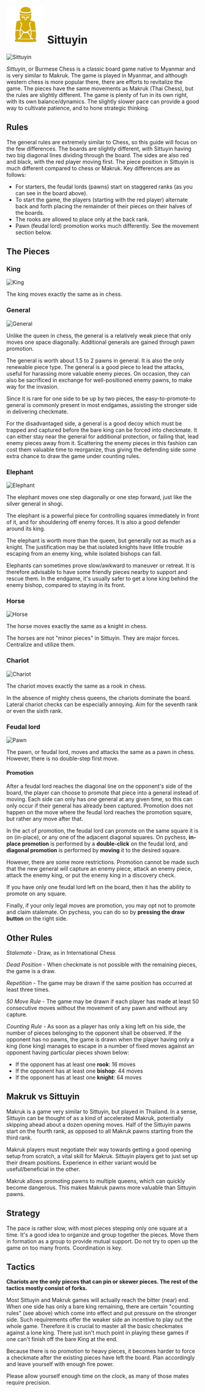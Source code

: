 # ![Sittuyin](https://github.com/gbtami/pychess-variants/blob/master/static/icons/sittuyin.svg) Sittuyin

![Sittuyin](https://github.com/gbtami/pychess-variants/blob/master/static/images/SittuyinGuide/Sittuyin.png?raw=true)

*Sittuyin*, or Burmese Chess is a classic board game native to Myanmar and is very similar to Makruk. The game is played in Myanmar, and although western chess is more popular there, there are efforts to revitalize the game. The pieces have the same movements as Makruk (Thai Chess), but the rules are slightly different. The game is plenty of fun in its own right, with its own balance/dynamics. The slightly slower pace can provide a good way to cultivate patience, and to hone strategic thinking.

## Rules

The general rules are extremely similar to Chess, so this guide will focus on the few differences. The boards are slightly different, with Sittuyin having two big diagonal lines dividing through the board. The sides are also red and black, with the red player moving first. The piece position in Sittuyin is much different compared to chess or Makruk. Key differences are as follows:

* For starters, the feudal lords (pawns) start on staggered ranks (as you can see in the board above). 
* To start the game, the players (starting with the red player) alternate back and forth placing the remainder of their pieces on their halves of the boards.
* The rooks are allowed to place only at the back rank.
* Pawn (feudal lord) promotion works much differently. See the movement section below. 

## The Pieces

### King

![King](https://github.com/gbtami/pychess-variants/blob/master/static/images/SittuyinGuide/King.png?raw=true) 

The king moves exactly the same as in chess.

### General

![General](https://github.com/gbtami/pychess-variants/blob/master/static/images/SittuyinGuide/General.png?raw=true)

Unlike the queen in chess, the general is a relatively weak piece that only moves one space diagonally. Additional generals are gained through pawn promotion.

The general is worth about 1.5 to 2 pawns in general. It is also the only renewable piece type. The general is a good piece to lead the attacks, useful for harassing more valuable enemy pieces. On occasion, they can also be sacrificed in exchange for well-positioned enemy pawns, to make way for the invasion.

Since it is rare for one side to be up by two pieces, the easy-to-promote-to general is commonly present in most endgames, assisting the stronger side in delivering checkmate.

For the disadvantaged side, a general is a good decoy which must be trapped and captured before the bare king can be forced into checkmate. It can either stay near the general for additional protection, or failing that, lead enemy pieces away from it. Scattering the enemy pieces in this fashion can cost them valuable time to reorganize, thus giving the defending side some extra chance to draw the game under counting rules.

### Elephant

![Elephant](https://github.com/gbtami/pychess-variants/blob/master/static/images/SittuyinGuide/Elephant.png?raw=true)

The elephant moves one step diagonally or one step forward, just like the silver general in shogi.

The elephant is a powerful piece for controlling squares immediately in front of it, and for shouldering off enemy forces. It is also a good defender around its king.

The elephant is worth more than the queen, but generally not as much as a knight. The justification may be that isolated knights have little trouble escaping from an enemy king, while isolated bishops can fall.

Elephants can sometimes prove slow/awkward to maneuver or retreat. It is therefore advisable to have some friendly pieces nearby to support and rescue them. In the endgame, it's usually safer to get a lone king behind the enemy bishop, compared to staying in its front.

### Horse

 ![Horse](https://github.com/gbtami/pychess-variants/blob/master/static/images/SittuyinGuide/Horse.png?raw=true)

The horse moves exactly the same as a knight in chess.

The horses are not "minor pieces" in Sittuyin. They are major forces. Centralize and utilize them.

### Chariot

 ![Chariot](https://github.com/gbtami/pychess-variants/blob/master/static/images/SittuyinGuide/Chariot.png?raw=true)

The chariot moves exactly the same as a rook in chess.

In the absence of mighty chess queens, the chariots dominate the board. Lateral chariot checks can be especially annoying. Aim for the seventh rank or even the sixth rank.

### Feudal lord

![Pawn](https://github.com/gbtami/pychess-variants/blob/master/static/images/SittuyinGuide/Pawn.png?raw=true)

The pawn, or feudal lord, moves and attacks the same as a pawn in chess. However, there is no double-step first move. 

#### Promotion
After a feudal lord reaches the diagonal line on the opponent's side of the board, the player can choose to promote that piece into a general instead of moving. Each side can only has *one* general at any given time, so this can only occur if their general has already been captured. Promotion does not happen on the move where the feudal lord reaches the promotion square, but rather any move after that.

In the act of promotion, the feudal lord can promote on the same square it is on (in-place), or any one of the adjacent diagonal squares. On pychess, **in-place promotion** is performed by a **double-click** on the feudal lord, and **diagonal promotion** is performed by **moving** it to the desired square.

However, there are some more restrictions. Promotion cannot be made such that the new general will capture an enemy piece, attack an enemy piece, attack the enemy king, or put the enemy king in a discovery check.

If you have only one feudal lord left on the board, then it has the ability to promote on any square.

Finally, if your only legal moves are promotion, you may opt not to promote and claim stalemate. On pychess, you can do so by **pressing the draw button** on the right side.

## Other Rules

*Stalemate* - Draw, as in International Chess

*Dead Position* - When checkmate is not possible with the remaining pieces, the game is a draw.

*Repetition* - The game may be drawn if the same position has occurred at least three times.

*50 Move Rule* - The game may be drawn if each player has made at least 50 consecutive moves without the movement of any pawn and without any capture.

*Counting Rule* - As soon as a player has only a king left on his side, the number of pieces belonging to the opponent shall be observed. If the opponent has no pawns, the game is drawn when the player having only a king (lone king) manages to escape in a number of fixed moves against an opponent having particular pieces shown below:
- If the opponent has at least one **rook**: 16 moves
- If the opponent has at least one **bishop**: 44 moves
- If the opponent has at least one **knight**: 64 moves

## Makruk vs Sittuyin
 
Makruk is a game very similar to Sittuyin, but played in Thailand. In a sense, Sittuyin can be thought of as a kind of accelerated Makruk, potentially skipping ahead about a dozen opening moves. Half of the Sittuyin pawns start on the fourth rank, as opposed to all Makruk pawns starting from the third rank.
 
Makruk players must negotiate their way towards getting a good opening setup from scratch, a vital skill for Makruk. Sittuyin players get to just set up their dream positions. Experience in either variant would be useful/beneficial in the other.
 
Makruk allows promoting pawns to multiple queens, which can quickly become dangerous. This makes Makruk pawns more valuable than Sittuyin pawns.

## Strategy
 
The pace is rather slow, with most pieces stepping only one square at a time. It's a good idea to organize and group together the pieces. Move them in formation as a group to provide mutual support. Do not try to open up the game on too many fronts. Coordination is key.

## Tactics
 
**Chariots are the only pieces that can pin or skewer pieces. The rest of the tactics mostly consist of forks.**

Most Sittuyin and Makruk games will actually reach the bitter (near) end.
When one side has only a bare king remaining, there are certain "counting rules" (see above) which come into effect and put pressure on the stronger side. Such requirements offer the weaker side an incentive to play out the whole game. Therefore it is crucial to master all the basic checkmates against a lone king. There just isn't much point in playing these games if one can't finish off the bare King at the end.
 
Because there is no promotion to heavy pieces, it becomes harder to force a checkmate after the existing pieces have left the board. Plan accordingly and leave yourself with enough fire power.
 
Please allow yourself enough time on the clock, as many of those mates require precision.
 
